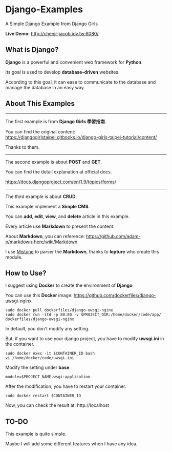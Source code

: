 # Django-Examples

A Simple Django Example from Django Girls

**Live Demo:** http://chenjr-jacob.idv.tw:8080/

## What is Django?

**Django** is a powerful and convenient web framework for **Python**.

Its goal is used to develop **database-driven** websites.

According to this goal, it can ease to communicate to the database and manage the database in an easy way.

## About This Examples

---

The first example is from **Django Girls 學習指南**.

You can find the original content: https://djangogirlstaipei.gitbooks.io/django-girls-taipei-tutorial/content/

Thanks to them.

---

The second example is about **POST** and **GET**.

You can find the detail explanation at official docs.

https://docs.djangoproject.com/en/1.9/topics/forms/

---

The third example is about **CRUD**.

This example implement a **Simple CMS**.

You can **add**, **edit**, **view**, and **delete** article in this example.

Every article use **Markdown** to present the content.

About **Markdown**, you can reference: https://github.com/adam-p/markdown-here/wiki/Markdown

I use [Mistune](https://github.com/lepture/mistune) to parser the **Markdown**, thanks to **lepture** who create this module.

## How to Use?

I suggest using **Docker** to create the environment of **Django**.

You can use this **Docker** image: https://github.com/dockerfiles/django-uwsgi-nginx

```$
sudo docker pull dockerfiles/django-uwsgi-nginx
sudo docker run -itd -p 80:80 -v $PROJECT_DIR:/home/docker/code/app/ dockerfiles/django-uwsgi-nginx
```

In default, you don't modify any setting.

But, if you want to use your django project, you have to modify **uwsgi.ini** in the container.

```$
sudo docker exec -it $CONTAINER_ID bash
vi /home/docker/code/uwsgi.ini
```

Modify the setting under **base**.
```$
module=$PROJECT_NAME.wsgi:application
```

After the modification, you have to restart your container.

```$
sudo docker restart $CONTAINER_ID
```

Now, you can check the result at: http://localhost

## TO-DO

This example is quite simple.

Maybe I will add some different features when I have any idea.

